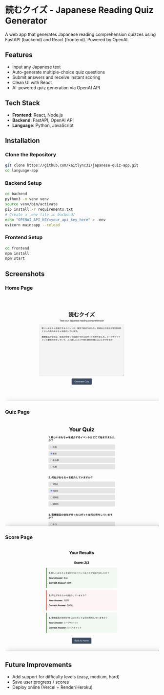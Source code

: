 # 読むクイズ - Japanese Reading Quiz Generator

A web app that generates Japanese reading comprehension quizzes using FastAPI (backend) and React (frontend). Powered by OpenAI.

## Features
- Input any Japanese text
- Auto-generate multiple-choice quiz questions
- Submit answers and receive instant scoring
- Clean UI with React
- AI-powered quiz generation via OpenAI API

## Tech Stack
- **Frontend**: React, Node.js
- **Backend**: FastAPI, OpenAI API
- **Language**: Python, JavaScript

## Installation

### Clone the Repository
```bash
git clone https://github.com/kaitlync31/japanese-quiz-app.git
cd language-app
```

### Backend Setup 
```bash
cd backend
python3 -m venv venv
source venv/bin/activate
pip install -r requirements.txt
# Create a .env file in backend/
echo "OPENAI_API_KEY=your_api_key_here" > .env
uvicorn main:app --reload
```

### Frontend Setup 
```bash
cd frontend
npm install
npm start
```

## Screenshots
### Home Page
![Home Page](screenshots/home.png)
### Quiz Page
![Quiz Page](screenshots/quiz.png)
### Score Page
![Score Page](screenshots/score.png)

## Future Improvements
- Add support for difficulty levels (easy, medium, hard)
- Save user progress / scores
- Deploy online (Vercel + Render/Heroku)
